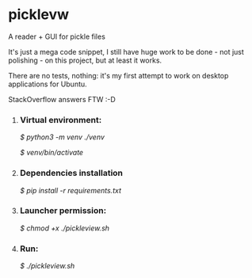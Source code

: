 # picklevw
A reader + GUI for pickle files

It's just a mega code snippet, I still have huge work to be done - not just polishing - on this project, but at least it works.

There are no tests, nothing: it's my first attempt to work on desktop applications for Ubuntu.

StackOverflow answers FTW :-D

1. ### Virtual environment:
    *$ python3 -m venv ./venv*
   
    *$ venv/bin/activate*

3. ### Dependencies installation
    *$ pip install -r requirements.txt*

4. ### Launcher permission:
    *$ chmod +x ./pickleview.sh*

5. ### Run:
    *$ ./pickleview.sh*
